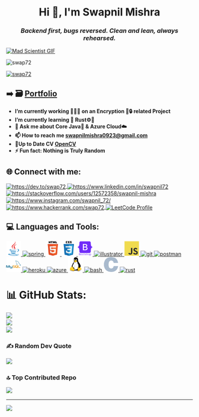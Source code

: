 <h1 align="center">Hi 👋, I'm Swapnil Mishra</h1>
<h3 align="center"><em>Backend first, bugs reversed.
Clean and lean, always rehearsed.</em></h3>


[![Mad Scientist GIF](https://media.giphy.com/media/kyKuZzsa6bShl3SaHe/giphy.gif)](https://giphy.com/stickers/rickandmorty-season-4-episode-8-rick-and-morty-kyKuZzsa6bShl3SaHe)
<p align="left"> 
    <img src="https://komarev.com/ghpvc/?username=swap72&label=Profile%20views&color=0e75b6&style=flat" alt="swap72" /> 
</p>

<p align="left"> 
    <a href="https://github.com/ryo-ma/github-profile-trophy">
        <img src="https://github-profile-trophy.vercel.app/?username=swap72" alt="swap72" />
    </a> 
</p>

## ➡️ **🗃️ [Portfolio](https://swap72.github.io/portfolio/)**
- **I’m currently working 👨🏻‍💻 on an Encryption 🔑🔒 related Project**
- **I’m currently learning 🔬 Rust⚙️🦀**
- **💬 Ask me about Core Java🍵 & Azure Cloud☁️**
- **📫 How to reach me swapnilmishra0923@gmail.com**
- **📄Up to Date CV [OpenCV](https://bit.ly/cv0172)**
- **⚡ Fun fact: Nothing is Truly Random**

## 🌐 Connect with me:
<p align="left">
    <a href="https://dev.to/swap72" target="blank">
        <img align="center" src="https://raw.githubusercontent.com/rahuldkjain/github-profile-readme-generator/master/src/images/icons/Social/devto.svg" alt="https://dev.to/swap72" height="30" width="40" />
    </a>
    <a href="https://www.linkedin.com/in/swapnil72" target="blank">
        <img align="center" src="https://raw.githubusercontent.com/rahuldkjain/github-profile-readme-generator/master/src/images/icons/Social/linked-in-alt.svg" alt="https://www.linkedin.com/in/swapnil72" height="30" width="40" />
    </a>
    <a href="https://stackoverflow.com/users/12572358/swapnil-mishra" target="blank">
        <img align="center" src="https://raw.githubusercontent.com/rahuldkjain/github-profile-readme-generator/master/src/images/icons/Social/stack-overflow.svg" alt="https://stackoverflow.com/users/12572358/swapnil-mishra" height="30" width="40" />
    </a>
    <a href="https://www.instagram.com/swapnil_72/" target="blank">
        <img align="center" src="https://raw.githubusercontent.com/rahuldkjain/github-profile-readme-generator/master/src/images/icons/Social/instagram.svg" alt="https://www.instagram.com/swapnil_72/" height="30" width="40" />
    </a>
    <a href="https://www.hackerrank.com/swap72" target="blank">
        <img align="center" src="https://raw.githubusercontent.com/rahuldkjain/github-profile-readme-generator/master/src/images/icons/Social/hackerrank.svg" alt="https://www.hackerrank.com/swap72" height="30" width="40" />
    </a>
    
<a href="https://leetcode.com/swap72/" target="blank">
    <img align="center" src="https://cdn.jsdelivr.net/gh/devicons/devicon/icons/leetcode/leetcode-original.svg" alt="LeetCode Profile" height="30" width="40" />
</a>
</p>

## 💻 Languages and Tools:
<p align="left"> 
    <a href="https://www.java.com" target="_blank" rel="noreferrer"> 
        <img src="https://raw.githubusercontent.com/devicons/devicon/master/icons/java/java-original.svg" alt="java" width="40" height="40"/> 
    </a> 
    <a href="https://spring.io/" target="_blank" rel="noreferrer"> 
        <img src="https://www.vectorlogo.zone/logos/springio/springio-icon.svg" alt="spring" width="40" height="40"/> 
    </a> 
    <a href="https://www.w3.org/html/" target="_blank" rel="noreferrer"> 
        <img src="https://raw.githubusercontent.com/devicons/devicon/master/icons/html5/html5-original-wordmark.svg" alt="html5" width="40" height="40"/> 
    </a> 
    <a href="https://www.w3schools.com/css/" target="_blank" rel="noreferrer"> 
        <img src="https://raw.githubusercontent.com/devicons/devicon/master/icons/css3/css3-original-wordmark.svg" alt="css3" width="40" height="40"/> 
    </a> 
    <a href="https://getbootstrap.com" target="_blank" rel="noreferrer"> 
        <img src="https://raw.githubusercontent.com/devicons/devicon/master/icons/bootstrap/bootstrap-plain-wordmark.svg" alt="bootstrap" width="40" height="40"/> 
    </a>
    <a href="https://www.adobe.com/in/products/illustrator.html" target="_blank" rel="noreferrer"> 
        <img src="https://www.vectorlogo.zone/logos/adobe_illustrator/adobe_illustrator-icon.svg" alt="illustrator" width="40" height="40"/> 
    </a> 
    <a href="https://developer.mozilla.org/en-US/docs/Web/JavaScript" target="_blank" rel="noreferrer"> 
        <img src="https://raw.githubusercontent.com/devicons/devicon/master/icons/javascript/javascript-original.svg" alt="javascript" width="40" height="40"/> 
    </a> 
    <a href="https://git-scm.com/" target="_blank" rel="noreferrer"> 
        <img src="https://www.vectorlogo.zone/logos/git-scm/git-scm-icon.svg" alt="git" width="40" height="40"/> 
    </a> 
    <a href="https://postman.com" target="_blank" rel="noreferrer"> 
        <img src="https://www.vectorlogo.zone/logos/getpostman/getpostman-icon.svg" alt="postman" width="40" height="40"/> 
    </a> 
    <a href="https://www.mysql.com/" target="_blank" rel="noreferrer"> 
        <img src="https://raw.githubusercontent.com/devicons/devicon/master/icons/mysql/mysql-original-wordmark.svg" alt="mysql" width="40" height="40"/> 
    </a>
    <a href="https://heroku.com" target="_blank" rel="noreferrer"> 
        <img src="https://www.vectorlogo.zone/logos/heroku/heroku-icon.svg" alt="heroku" width="40" height="40"/> 
    </a> 
    <a href="https://azure.microsoft.com/en-in/" target="_blank" rel="noreferrer"> 
        <img src="https://www.vectorlogo.zone/logos/microsoft_azure/microsoft_azure-icon.svg" alt="azure" width="40" height="40"/> 
    </a> 
    <a href="https://www.linux.org/" target="_blank" rel="noreferrer"> 
        <img src="https://raw.githubusercontent.com/devicons/devicon/master/icons/linux/linux-original.svg" alt="linux" width="40" height="40"/> 
    </a> 
    <a href="https://www.gnu.org/software/bash/" target="_blank" rel="noreferrer"> 
        <img src="https://www.vectorlogo.zone/logos/gnu_bash/gnu_bash-icon.svg" alt="bash" width="40" height="40"/> 
    </a> 
    <a href="https://www.cprogramming.com/" target="_blank" rel="noreferrer"> 
        <img src="https://raw.githubusercontent.com/devicons/devicon/master/icons/c/c-original.svg" alt="c" width="40" height="40"/> 
    </a>     
    <a href="https://www.rust-lang.org" target="_blank" rel="noreferrer"> 
        <img src="https://upload.wikimedia.org/wikipedia/commons/d/d5/Rust_programming_language_black_logo.svg" alt="rust" width="40" height="40"/> 
    </a> 
</p>

# 📊 GitHub Stats:
![](https://github-readme-stats.vercel.app/api?username=swap72&theme=transparent&hide_border=false&include_all_commits=false&count_private=false)<br/>
![](https://github-readme-streak-stats.herokuapp.com/?user=swap72&theme=transparent&hide_border=false)<br/>
![](https://github-readme-stats.vercel.app/api/top-langs/?username=swap72&theme=transparent&hide_border=false&include_all_commits=false&count_private=false&layout=compact)

### ✍️ Random Dev Quote
![](https://quotes-github-readme.vercel.app/api?type=horizontal&theme=merko)

### 🔝 Top Contributed Repo
![](https://github-contributor-stats.vercel.app/api?username=swap72&limit=5&theme=transparent&combine_all_yearly_contributions=true)

---
[![](https://visitcount.itsvg.in/api?id=swap72&icon=0&color=0)](https://visitcount.itsvg.in)

<!--  -->
